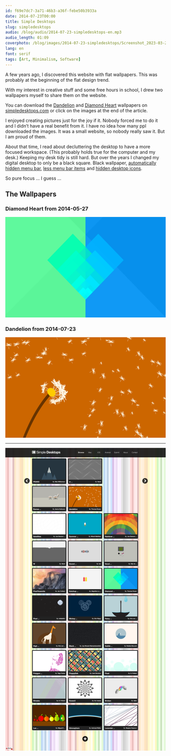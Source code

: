 ```yaml
---
id: f69e7dc7-3a71-46b3-a36f-febe50b3933a
date: 2014-07-23T00:00
title: Simple Desktops
slug: simpledesktops
audio: /blog/audio/2014-07-23-simpledesktops-en.mp3
audio_length: 01:09
coverphoto: /blog/images/2014-07-23-simpledesktops/Screenshot_2023-03-26_20-28-35.png
lang: en
font: serif
tags: [Art, Minimalism, Software]
---
```


A few years ago, I discovered this website with flat wallpapers. This was probably at the beginning of the flat design trend.

With my interest in creative stuff and some free hours in school, I drew two wallpapers myself to share them on the website.

You can download the [Dandelion](http://simpledesktops.com/browse/desktops/2014/jul/23/dandelion/) and [Diamond Heart](http://simpledesktops.com/browse/desktops/2014/may/27/diamond-heart/) wallpapers on [simpledesktops.com](http://simpledesktops.com/) or click on the images at the end of the article.

I enjoyed creating pictures just for the joy if it. Nobody forced me to do it and I didn’t have a real benefit from it. I have no idea how many ppl downloaded the images. It was a small website, so nobody really saw it.
But I am proud of them.

About that time, I read about decluttering the desktop to have a more focused workspace. (This probably holds true for the computer and my desk.)
Keeping my desk tidy is still hard. But over the years I changed my digital desktop to only be a black square. Black wallpaper, [automatically hidden menu bar](https://www.wikihow.com/Hide-the-Menu-Bar-on-a-Mac), [less menu bar items](https://apps.apple.com/us/app/hidden-bar/id1452453066) and [hidden desktop icons](https://apps.apple.com/us/app/hiddenme-free-hide-desktop-icons/id467040476).

So pure focus … I guess …

<!-- [Picture of cluttered desk.] -->

## The Wallpapers

### Diamond Heart from 2014-05-27

[![Diamantenherz](</blog/images/2014-07-23-simpledesktops/diamantenherz_2880x1800.png>)](</blog/images/2014-07-23-simpledesktops/diamantenherz_2880x1800.png>)

### Dandelion from 2014-07-23

[![Pusteblume](</blog/images/2014-07-23-simpledesktops/Pusteblume.png>)](</blog/images/2014-07-23-simpledesktops/Pusteblume.png>)

---

![Screenshot of the Simple Desktops website](</blog/images/2014-07-23-simpledesktops/Screenshot_2023-03-26_20-27-24_Browse_Simple_Desktops.png>)
